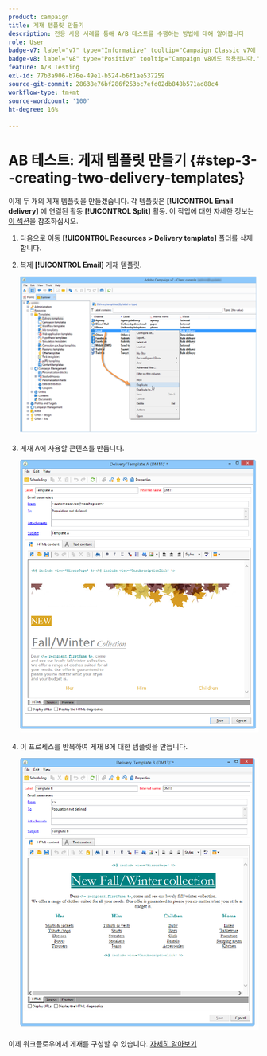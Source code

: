 ```yaml
---
product: campaign
title: 게재 템플릿 만들기
description: 전용 사용 사례를 통해 A/B 테스트를 수행하는 방법에 대해 알아봅니다
role: User
badge-v7: label="v7" type="Informative" tooltip="Campaign Classic v7에 적용"
badge-v8: label="v8" type="Positive" tooltip="Campaign v8에도 적용됩니다."
feature: A/B Testing
exl-id: 77b3a906-b76e-49e1-b524-b6f1ae537259
source-git-commit: 28638e76bf286f253bc7efd02db848b571ad88c4
workflow-type: tm+mt
source-wordcount: '100'
ht-degree: 16%

---
```


# AB 테스트: 게재 템플릿 만들기 {#step-3--creating-two-delivery-templates}

이제 두 개의 게재 템플릿을 만들겠습니다. 각 템플릿은 **[!UICONTROL Email delivery]** 에 연결된 활동 **[!UICONTROL Split]** 활동. 이 작업에 대한 자세한 정보는 [이 섹션](about-templates.md)을 참조하십시오.

1. 다음으로 이동 **[!UICONTROL Resources > Delivery template]** 폴더를 삭제합니다.
1. 복제 **[!UICONTROL Email]** 게재 템플릿.

   ![](assets/use_case_abtesting_deliverymodel_001.png)

1. 게재 A에 사용할 콘텐츠를 만듭니다.

   ![](assets/use_case_abtesting_deliverymodel_002.png)

1. 이 프로세스를 반복하여 게재 B에 대한 템플릿을 만듭니다.

   ![](assets/use_case_abtesting_deliverymodel_003.png)

이제 워크플로우에서 게재를 구성할 수 있습니다. [자세히 알아보기](a-b-testing-uc-configuring-deliveries.md)
